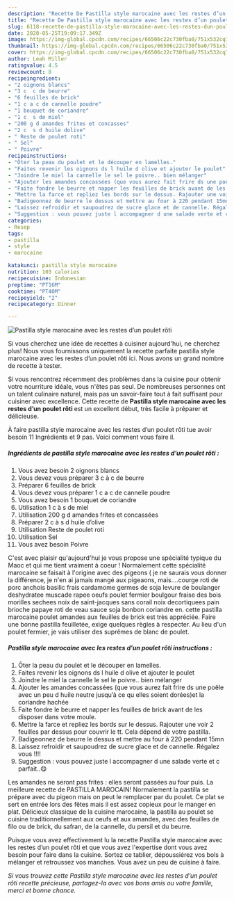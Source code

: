 ```yaml
---
description: "Recette De Pastilla style marocaine avec les restes d’un poulet rôti"
title: "Recette De Pastilla style marocaine avec les restes d’un poulet rôti"
slug: 6118-recette-de-pastilla-style-marocaine-avec-les-restes-dun-poulet-roti
date: 2020-05-25T19:09:17.349Z
image: https://img-global.cpcdn.com/recipes/66506c22c730fba0/751x532cq70/pastilla-style-marocaine-avec-les-restes-dun-poulet-roti-photo-principale-de-la-recette.jpg
thumbnail: https://img-global.cpcdn.com/recipes/66506c22c730fba0/751x532cq70/pastilla-style-marocaine-avec-les-restes-dun-poulet-roti-photo-principale-de-la-recette.jpg
cover: https://img-global.cpcdn.com/recipes/66506c22c730fba0/751x532cq70/pastilla-style-marocaine-avec-les-restes-dun-poulet-roti-photo-principale-de-la-recette.jpg
author: Leah Miller
ratingvalue: 4.5
reviewcount: 8
recipeingredient:
- "2 oignons blancs"
- "3 c  c de beurre"
- "6 feuilles de brick"
- "1 c a c de cannelle poudre"
- "1 bouquet de coriandre"
- "1 c  s de miel"
- "200 g d amandes frites et concasses"
- "2 c  s d huile dolive"
- " Reste de poulet roti"
- " Sel"
- " Poivre"
recipeinstructions:
- "Ôter la peau du poulet et le découper en lamelles."
- "Faites revenir les oignons ds l huile d olive et ajouter le poulet"
- "Joindre le miel la cannelle le sel le poivre.. bien mélanger"
- "Ajouter les amandes concassées (que vous aurez fait frire ds une poêle avec un peu d huile neutre jusqu’à ce qu elles soient dorées)et la coriandre hachée"
- "Faite fondre le beurre et napper les feuilles de brick avant de les disposer dans votre moule."
- "Mettre la farce et repliez les bords sur le dessus. Rajouter une voir 2 feuilles par dessus pour couvrir le tt. Cela dépend de votre pastilla."
- "Badigeonnez de beurre le dessus et mettre au four à 220 pendant 15mn"
- "Laissez refroidir et saupoudrez de sucre glace et de cannelle. Régalez vous !!!!"
- "Suggestion : vous pouvez juste l accompagner d une salade verte et c parfait..😋"
categories:
- Resep
tags:
- pastilla
- style
- marocaine

katakunci: pastilla style marocaine 
nutrition: 103 calories
recipecuisine: Indonesian
preptime: "PT16M"
cooktime: "PT40M"
recipeyield: "2"
recipecategory: Dinner

---
```



![Pastilla style marocaine avec les restes d’un poulet rôti](https://img-global.cpcdn.com/recipes/66506c22c730fba0/751x532cq70/pastilla-style-marocaine-avec-les-restes-dun-poulet-roti-photo-principale-de-la-recette.jpg)

Si vous cherchez une idée de recettes à cuisiner aujourd'hui, ne cherchez plus! Nous vous fournissons uniquement la recette parfaite pastilla style marocaine avec les restes d’un poulet rôti ici. Nous avons un grand nombre de recette à tester.

Si vous rencontrez récemment des problèmes dans la cuisine pour obtenir votre nourriture idéale, vous n'êtes pas seul. De nombreuses personnes ont un talent culinaire naturel, mais pas un savoir-faire tout à fait suffisant pour cuisiner avec excellence. Cette recette de <strong> Pastilla style marocaine avec les restes d’un poulet rôti </strong> est un excellent début, très facile à préparer et délicieuse.

<!--inarticleads1-->

À faire pastilla style marocaine avec les restes d’un poulet rôti tue avoir besoin 11 Ingrédients et 9 pas. Voici comment vous faire il.

##### Ingrédients de pastilla style marocaine avec les restes d’un poulet rôti :

1. Vous avez besoin 2 oignons blancs
1. Vous devez vous préparer 3 c à c de beurre
1. Préparer 6 feuilles de brick
1. Vous devez vous préparer 1 c a c de cannelle poudre
1. Vous avez besoin 1 bouquet de coriandre
1. Utilisation 1 c à s de miel
1. Utilisation 200 g d amandes frites et concassées
1. Préparer 2 c à s d huile d’olive
1. Utilisation  Reste de poulet roti
1. Utilisation  Sel
1. Vous avez besoin  Poivre


C&#39;est avec plaisir qu&#39;aujourd&#39;hui je vous propose une spécialité typique du Maoc et qui me tient vraiment à coeur ! Normalement cette spécialité marocaine se faisait à l&#39;origine avec des pigeons ( je ne saurais vous donner la différence, je n&#39;en ai jamais mangé aux pigeaons, mais….courge roti de porc anchois basilic frais cardamome germes de soja levure de boulanger deshydratee muscade rapee oeufs poulet fermier boulgour fraise des bois morilles sechees noix de saint-jacques sans corail noix decortiquees pain brioche papaye roti de veau sauce soja bonbon coriandre en. cette pastilla marocaine poulet amandes aux feuilles de brick est très appréciée. Faire une bonne pastilla feuilletée, exige quelques règles à respecter. Au lieu d&#39;un poulet fermier, je vais utiliser des suprêmes de blanc de poulet. 

<!--inarticleads2-->

##### Pastilla style marocaine avec les restes d’un poulet rôti instructions :

1. Ôter la peau du poulet et le découper en lamelles.
1. Faites revenir les oignons ds l huile d olive et ajouter le poulet
1. Joindre le miel la cannelle le sel le poivre.. bien mélanger
1. Ajouter les amandes concassées (que vous aurez fait frire ds une poêle avec un peu d huile neutre jusqu’à ce qu elles soient dorées)et la coriandre hachée
1. Faite fondre le beurre et napper les feuilles de brick avant de les disposer dans votre moule.
1. Mettre la farce et repliez les bords sur le dessus. Rajouter une voir 2 feuilles par dessus pour couvrir le tt. Cela dépend de votre pastilla.
1. Badigeonnez de beurre le dessus et mettre au four à 220 pendant 15mn
1. Laissez refroidir et saupoudrez de sucre glace et de cannelle. Régalez vous !!!!
1. Suggestion : vous pouvez juste l accompagner d une salade verte et c parfait..😋


Les amandes ne seront pas frites : elles seront passées au four puis. La meilleure recette de PASTILLA MAROCAIN! Normalement la pastilla se prépare avec du pigeon mais on peut le remplacer par du poulet. Ce plat se sert en entrée lors des fêtes mais il est assez copieux pour le manger en plat. Délicieux classique de la cuisine marocaine, la pastilla au poulet se cuisine traditionnellement aux oeufs et aux amandes, avec des feuilles de filo ou de brick, du safran, de la cannelle, du persil et du beurre. 

<!--inarticleads1-->

<p>
Puisque vous avez effectivement lu la recette Pastilla style marocaine avec les restes d’un poulet rôti et que vous avez l'expertise dont vous avez besoin pour faire dans la cuisine. Sortez ce tablier, dépoussiérez vos bols à mélanger et retroussez vos manches. Vous avez un peu de cuisine à faire.
</p>

<p>
<i>Si vous trouvez cette Pastilla style marocaine avec les restes d’un poulet rôti recette précieuse, partagez-la avec vos bons amis ou votre famille, merci et bonne chance.</i>
</p>
